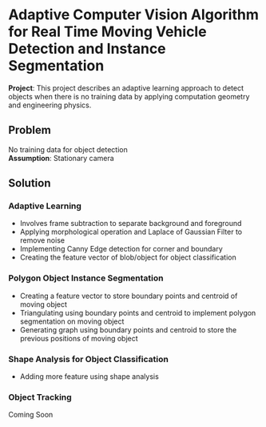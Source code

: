 # Adaptive Computer Vision Algorithm for Real Time Moving Vehicle Detection and Instance Segmentation
**Project**: This project describes an adaptive learning approach to detect objects when there is no training data by applying computation geometry and engineering physics. 
## Problem
No training data for object detection</br>
**Assumption**: Stationary camera
## Solution
### Adaptive Learning
- Involves frame subtraction to separate background and foreground
- Applying morphological operation and Laplace of Gaussian Filter to remove noise 
- Implementing Canny Edge detection for corner and boundary 
- Creating the feature vector of blob/object for object classification 
### Polygon Object Instance Segmentation
- Creating a feature vector to store boundary points and centroid of moving object
- Triangulating using boundary points and centroid to implement polygon segmentation on moving object
- Generating graph using boundary points and centroid to store the previous positions of moving object
### Shape Analysis for Object Classification
- Adding more feature using shape analysis
### Object Tracking
Coming Soon

